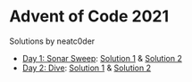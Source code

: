 # Advent of Code 2021

Solutions by neatc0der

* [Day 1: Sonar Sweep](https://adventofcode.com/2021/day/1): [Solution 1](https://github.com/neatc0der/adventofcode2021/blob/master/day01/solution1.py) & [Solution 2](https://github.com/neatc0der/adventofcode2021/blob/master/day01/solution2.py)
* [Day 2: Dive](https://adventofcode.com/2021/day/2): [Solution 1](https://github.com/neatc0der/adventofcode2021/blob/master/day02/solution1.py) & [Solution 2](https://github.com/neatc0der/adventofcode2021/blob/master/day02/solution2.py)

